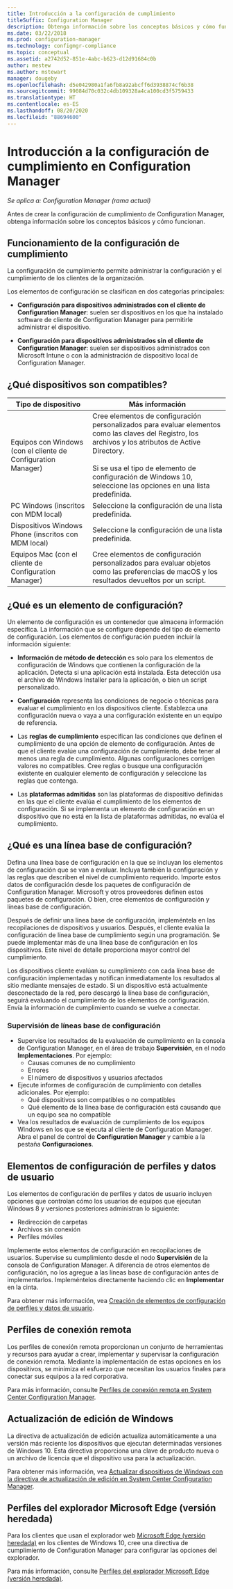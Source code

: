 ```yaml
---
title: Introducción a la configuración de cumplimiento
titleSuffix: Configuration Manager
description: Obtenga información sobre los conceptos básicos y cómo funciona la configuración de cumplimiento.
ms.date: 03/22/2018
ms.prod: configuration-manager
ms.technology: configmgr-compliance
ms.topic: conceptual
ms.assetid: a2742d52-851e-4abc-b623-d12d91684c0b
author: mestew
ms.author: mstewart
manager: dougeby
ms.openlocfilehash: d5e042980a1fa6fb8a92abcff6d3938874cf6b38
ms.sourcegitcommit: 99084d70c032c4db109328a4ca100cd3f5759433
ms.translationtype: HT
ms.contentlocale: es-ES
ms.lasthandoff: 08/20/2020
ms.locfileid: "88694600"
---
```

# <a name="get-started-with-compliance-settings-in-configuration-manager"></a>Introducción a la configuración de cumplimiento en Configuration Manager

*Se aplica a: Configuration Manager (rama actual)*

Antes de crear la configuración de cumplimiento de Configuration Manager, obtenga información sobre los conceptos básicos y cómo funcionan.  



## <a name="how-compliance-settings-work"></a>Funcionamiento de la configuración de cumplimiento  
La configuración de cumplimiento permite administrar la configuración y el cumplimiento de los clientes de la organización.  

Los elementos de configuración se clasifican en dos categorías principales:  

- **Configuración para dispositivos administrados con el cliente de Configuration Manager**: suelen ser dispositivos en los que ha instalado software de cliente de Configuration Manager para permitirle administrar el dispositivo.  

- **Configuración para dispositivos administrados sin el cliente de Configuration Manager**: suelen ser dispositivos administrados con Microsoft Intune o con la administración de dispositivo local de Configuration Manager.  



## <a name="what-devices-are-supported"></a>¿Qué dispositivos son compatibles?  

| Tipo de dispositivo | Más información |  
|------------|----------------------|  
| Equipos con Windows (con el cliente de Configuration Manager) | Cree elementos de configuración personalizados para evaluar elementos como las claves del Registro, los archivos y los atributos de Active Directory.<br /><br /> Si se usa el tipo de elemento de configuración de Windows 10, seleccione las opciones en una lista predefinida. |  
| PC Windows (inscritos con MDM local) | Seleccione la configuración de una lista predefinida. |  
| Dispositivos Windows Phone (inscritos con MDM local) | Seleccione la configuración de una lista predefinida. |  
| Equipos Mac (con el cliente de Configuration Manager) | Cree elementos de configuración personalizados para evaluar objetos como las preferencias de macOS y los resultados devueltos por un script. |  



## <a name="what-is-a-configuration-item"></a>¿Qué es un elemento de configuración?  
Un elemento de configuración es un contenedor que almacena información específica. La información que se configure depende del tipo de elemento de configuración. Los elementos de configuración pueden incluir la información siguiente:

- **Información de método de detección** es solo para los elementos de configuración de Windows que contienen la configuración de la aplicación. Detecta si una aplicación está instalada. Esta detección usa el archivo de Windows Installer para la aplicación, o bien un script personalizado.  

- **Configuración** representa las condiciones de negocio o técnicas para evaluar el cumplimiento en los dispositivos cliente. Establezca una configuración nueva o vaya a una configuración existente en un equipo de referencia.  

- Las **reglas de cumplimiento** especifican las condiciones que definen el cumplimiento de una opción de elemento de configuración. Antes de que el cliente evalúe una configuración de cumplimiento, debe tener al menos una regla de cumplimiento. Algunas configuraciones corrigen valores no compatibles. Cree reglas o busque una configuración existente en cualquier elemento de configuración y seleccione las reglas que contenga.  

- Las **plataformas admitidas** son las plataformas de dispositivo definidas en las que el cliente evalúa el cumplimiento de los elementos de configuración. Si se implementa un elemento de configuración en un dispositivo que no está en la lista de plataformas admitidas, no evalúa el cumplimiento.  



## <a name="what-is-a-configuration-baseline"></a>¿Qué es una línea base de configuración?  
Defina una línea base de configuración en la que se incluyan los elementos de configuración que se van a evaluar. Incluya también la configuración y las reglas que describen el nivel de cumplimiento requerido. Importe estos datos de configuración desde los paquetes de configuración de Configuration Manager. Microsoft y otros proveedores definen estos paquetes de configuración. O bien, cree elementos de configuración y líneas base de configuración.  

Después de definir una línea base de configuración, impleméntela en las recopilaciones de dispositivos y usuarios. Después, el cliente evalúa la configuración de línea base de cumplimiento según una programación. Se puede implementar más de una línea base de configuración en los dispositivos. Este nivel de detalle proporciona mayor control del cumplimiento. 

Los dispositivos cliente evalúan su cumplimiento con cada línea base de configuración implementadas y notifican inmediatamente los resultados al sitio mediante mensajes de estado. Si un dispositivo está actualmente desconectado de la red, pero descargó la línea base de configuración, seguirá evaluando el cumplimiento de los elementos de configuración. Envía la información de cumplimiento cuando se vuelve a conectar.  

### <a name="monitoring-configuration-baselines"></a>Supervisión de líneas base de configuración
- Supervise los resultados de la evaluación de cumplimiento en la consola de Configuration Manager, en el área de trabajo **Supervisión**, en el nodo **Implementaciones**. Por ejemplo:
  - Causas comunes de no cumplimiento
  - Errores
  - El número de dispositivos y usuarios afectados
- Ejecute informes de configuración de cumplimiento con detalles adicionales. Por ejemplo:
  - Qué dispositivos son compatibles o no compatibles
  - Qué elemento de la línea base de configuración está causando que un equipo sea no compatible
- Vea los resultados de evaluación de cumplimiento de los equipos Windows en los que se ejecuta al cliente de Configuration Manager. Abra el panel de control de **Configuration Manager** y cambie a la pestaña **Configuraciones**.  



## <a name="user-data-and-profiles-configuration-items"></a>Elementos de configuración de perfiles y datos de usuario  
Los elementos de configuración de perfiles y datos de usuario incluyen opciones que controlan cómo los usuarios de equipos que ejecutan Windows 8 y versiones posteriores administran lo siguiente:  
- Redirección de carpetas
- Archivos sin conexión
- Perfiles móviles  

Implemente estos elementos de configuración en recopilaciones de usuarios. Supervise su cumplimiento desde el nodo **Supervisión** de la consola de Configuration Manager. A diferencia de otros elementos de configuración, no los agregue a las líneas base de configuración antes de implementarlos. Impleméntelos directamente haciendo clic en **Implementar** en la cinta.  

Para obtener más información, vea [Creación de elementos de configuración de perfiles y datos de usuario](../deploy-use/create-user-data-and-profiles-configuration-items.md).  



## <a name="remote-connection-profiles"></a>Perfiles de conexión remota  
Los perfiles de conexión remota proporcionan un conjunto de herramientas y recursos para ayudar a crear, implementar y supervisar la configuración de conexión remota. Mediante la implementación de estas opciones en los dispositivos, se minimiza el esfuerzo que necesitan los usuarios finales para conectar sus equipos a la red corporativa.  

Para más información, consulte [Perfiles de conexión remota en System Center Configuration Manager](../deploy-use/create-remote-connection-profiles.md).  



## <a name="windows-edition-upgrade"></a>Actualización de edición de Windows
La directiva de actualización de edición actualiza automáticamente a una versión más reciente los dispositivos que ejecutan determinadas versiones de Windows 10. Esta directiva proporciona una clave de producto nueva o un archivo de licencia que el dispositivo usa para la actualización.

Para obtener más información, vea [Actualizar dispositivos de Windows con la directiva de actualización de edición en System Center Configuration Manager](../deploy-use/upgrade-windows-version.md).

## <a name="microsoft-edge-legacy-browser-profiles"></a>Perfiles del explorador Microsoft Edge (versión heredada)
<!-- 1357310 -->
Para los clientes que usan el explorador web [Microsoft Edge (versión heredada)](/microsoft-edge/deploy/) en los clientes de Windows 10, cree una directiva de cumplimiento de Configuration Manager para configurar las opciones del explorador.

Para más información, consulte [Perfiles del explorador Microsoft Edge (versión heredada)](../deploy-use/browser-profiles.md).